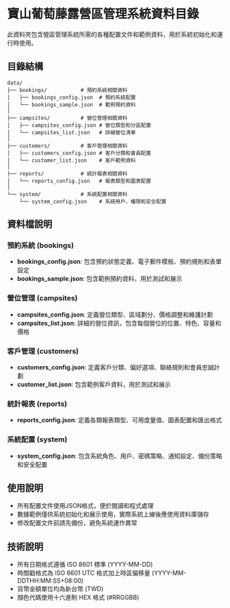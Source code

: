 # 寶山葡萄藤露營區管理系統資料目錄

此資料夾包含營區管理系統所需的各種配置文件和範例資料，用於系統初始化和運行時使用。

## 目錄結構

```
data/
├── bookings/           # 預約系統相關資料
│   ├── bookings_config.json  # 預約系統配置
│   └── bookings_sample.json  # 範例預約資料
│
├── campsites/          # 營位管理相關資料
│   ├── campsites_config.json # 營位類型和分區配置
│   └── campsites_list.json   # 詳細營位清單
│
├── customers/          # 客戶管理相關資料
│   ├── customers_config.json # 客戶分類和會員配置
│   └── customer_list.json    # 客戶範例資料
│
├── reports/            # 統計報表相關資料
│   └── reports_config.json   # 報表類型和圖表配置
│
└── system/             # 系統配置相關資料
    └── system_config.json    # 系統用戶、權限和安全配置
```

## 資料檔說明

### 預約系統 (bookings)

- **bookings_config.json**: 包含預約狀態定義、電子郵件模板、預約規則和表單設定
- **bookings_sample.json**: 包含範例預約資料，用於測試和展示

### 營位管理 (campsites)

- **campsites_config.json**: 定義營位類型、區域劃分、價格調整和維護計劃
- **campsites_list.json**: 詳細的營位資訊，包含每個營位的位置、特色、容量和價格

### 客戶管理 (customers)

- **customers_config.json**: 定義客戶分類、偏好選項、聯絡規則和會員忠誠計劃
- **customer_list.json**: 包含範例客戶資料，用於測試和展示

### 統計報表 (reports)

- **reports_config.json**: 定義各類報表類型、可用度量值、圖表配置和匯出格式

### 系統配置 (system)

- **system_config.json**: 包含系統角色、用戶、密碼策略、通知設定、備份策略和安全配置

## 使用說明

- 所有配置文件使用JSON格式，便於閱讀和程式處理
- 數據範例僅供系統初始化和展示使用，實際系統上線後應使用資料庫儲存
- 修改配置文件前請先備份，避免系統運作異常

## 技術說明

- 所有日期格式遵循 ISO 8601 標準 (YYYY-MM-DD)
- 時間戳格式為 ISO 8601 UTC 格式加上時區偏移量 (YYYY-MM-DDTHH:MM:SS+08:00)
- 貨幣金額單位均為新台幣 (TWD)
- 顏色代碼使用十六進制 HEX 格式 (#RRGGBB) 